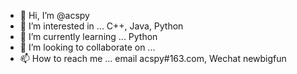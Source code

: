 - 👋 Hi, I’m @acspy
- 👀 I’m interested in ... C++, Java, Python
- 🌱 I’m currently learning ... Python
- 💞️ I’m looking to collaborate on ...
- 📫 How to reach me ... email acspy#163.com, Wechat newbigfun

<!---
acspy/acspy is a ✨ special ✨ repository because its `README.md` (this file) appears on your GitHub profile.
You can click the Preview link to take a look at your changes.
--->
